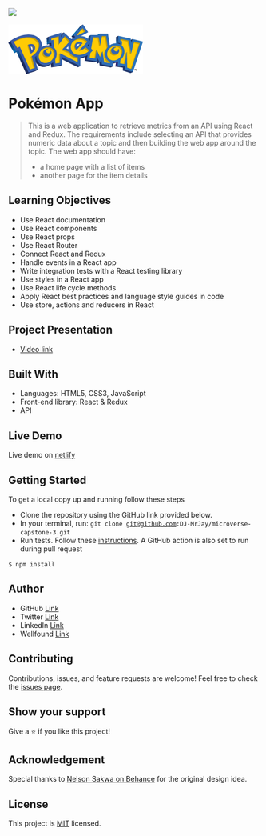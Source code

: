 ![](https://img.shields.io/badge/Microverse-blueviolet)

![Pokémon Logo](Pokémon_logo.png)

# Pokémon App

> This is a web application to retrieve metrics from an API using React and Redux.
> The requirements include selecting an API that provides numeric data about a topic and then building the web app around the topic. The web app should have:
> - a home page with a list of items
> - another page for the item details

## Learning Objectives
- Use React documentation
- Use React components
- Use React props
- Use React Router
- Connect React and Redux
- Handle events in a React app
- Write integration tests with a React testing library
- Use styles in a React app
- Use React life cycle methods
- Apply React best practices and language style guides in code
- Use store, actions and reducers in React

## Project Presentation
- [Video link]()

## Built With
- Languages: HTML5, CSS3, JavaScript
- Front-end library: React & Redux
- API

## Live Demo
Live demo on [netlify]()

## Getting Started
To get a local copy up and running follow these steps
- Clone the repository using the GitHub link provided below.
- In your terminal, run: <code>git clone git@github.com:DJ-MrJay/microverse-capstone-3.git</code>
- Run tests. Follow these [instructions](https://github.com/microverseinc/linters-config). A GitHub action is also set to run during pull request
```
$ npm install
```
## Author
- GitHub [Link](https://github.com/DJ-MrJay)
- Twitter [Link](https://twitter.com/jonah_wambua)
- LinkedIn [Link](https://www.linkedin.com/in/mr-jay)
- Wellfound [Link](https://angel.co/u/jonah-wambua)

## Contributing
Contributions, issues, and feature requests are welcome!
Feel free to check the [issues page](https://github.com/DJ-MrJay/microverse-capstone-3/issues).

## Show your support
Give a ⭐️ if you like this project!

## Acknowledgement
Special thanks to [Nelson Sakwa on Behance](https://www.behance.net/gallery/31579789/Ballhead-App-%28Free-PSDs%29) for the original design idea.

## License
This project is [MIT](./MIT.md) licensed.

